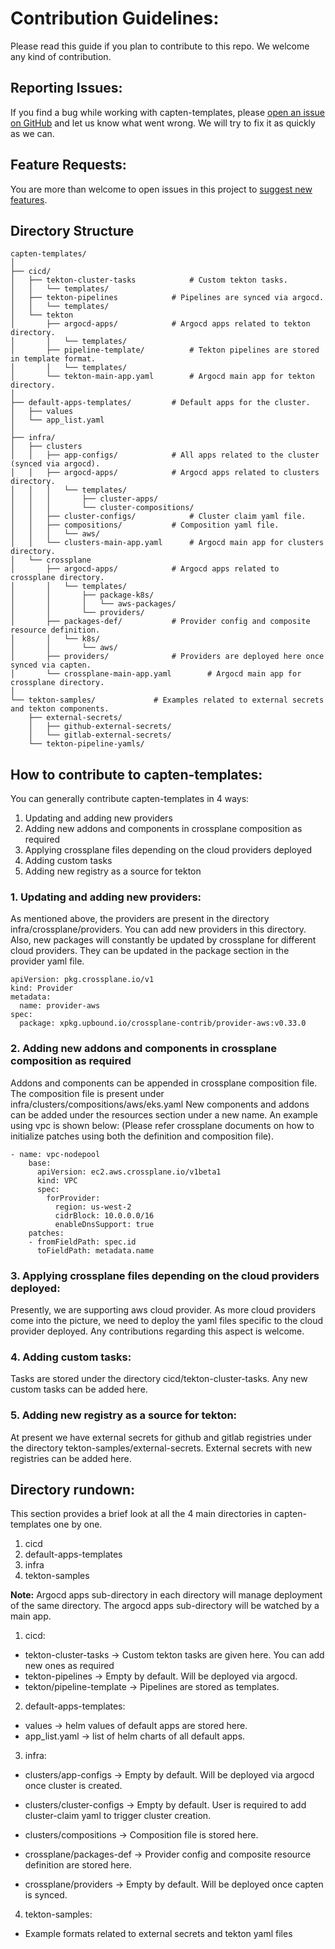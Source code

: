 # Contribution Guidelines:
Please read this guide if you plan to contribute to this repo. We welcome any kind of contribution.

## Reporting Issues:
If you find a bug while working with capten-templates, please [open an issue on GitHub](https://github.com/intelops/capten-templates/issues/new?labels=kind%2Fbug&template=bug-report.md&title=Bug:) and let us know what went wrong. We will try to fix it as quickly as we can.

## Feature Requests:
You are more than welcome to open issues in this project to [suggest new features](https://github.com/intelops/capten-templates/issues/new?labels=kind%2Ffeature&template=feature-request.md&title=Feature%20Request:).

## Directory Structure

```
capten-templates/
│
├── cicd/
│   ├── tekton-cluster-tasks			# Custom tekton tasks.
│   │   └── templates/
│   ├── tekton-pipelines			# Pipelines are synced via argocd.
│   │   └── templates/
│   └── tekton
│       ├── argocd-apps/			# Argocd apps related to tekton directory.
│       │   └── templates/
│       ├── pipeline-template/			# Tekton pipelines are stored in template format.
│       │   └── templates/
│       └── tekton-main-app.yaml		# Argocd main app for tekton directory.
│
├── default-apps-templates/			# Default apps for the cluster.
│   ├── values
│   └── app_list.yaml
│
├── infra/
│   ├── clusters
│   │   ├── app-configs/			# All apps related to the cluster (synced via argocd).
│   │   ├── argocd-apps/			# Argocd apps related to clusters directory.
│   │   │   └── templates/
│   │   │       ├── cluster-apps/
│   │   │       └── cluster-compositions/
│   │   ├── cluster-configs/			# Cluster claim yaml file.
│   │   ├── compositions/			# Composition yaml file.
│   │   │   └── aws/
│   │   └── clusters-main-app.yaml		# Argocd main app for clusters directory.
│   └── crossplane
│       ├── argocd-apps/			# Argocd apps related to crossplane directory.
│       │   └── templates/
│       │       ├── package-k8s/
│       │       │   └── aws-packages/
│       │       └── providers/
│       ├── packages-def/			# Provider config and composite resource definition.
│       │   └── k8s/
│       │       └── aws/
│       ├── providers/				# Providers are deployed here once synced via capten.
│       └── crossplane-main-app.yaml		# Argocd main app for crossplane directory.
│
└── tekton-samples/				# Examples related to external secrets and tekton components.
    ├── external-secrets/
    │   ├── github-external-secrets/
    │   └── gitlab-external-secrets/
    └── tekton-pipeline-yamls/
```

## How to contribute to capten-templates:
You can generally contribute capten-templates in 4 ways:

1. Updating and adding new providers
2. Adding new addons and components in crossplane composition as required
3. Applying crossplane files depending on the cloud providers deployed
4. Adding custom tasks
5. Adding new registry as a source for tekton

### 1. Updating and adding new providers:
As mentioned above, the providers are present in the directory infra/crossplane/providers. You can add new providers in this directory.
Also, new packages will constantly be updated by crossplane for different cloud providers. They can be updated in the package section in the provider yaml file.

```
apiVersion: pkg.crossplane.io/v1
kind: Provider
metadata:
  name: provider-aws
spec:
  package: xpkg.upbound.io/crossplane-contrib/provider-aws:v0.33.0
```

### 2. Adding new addons and components in crossplane composition as required
Addons and components can be appended in crossplane composition file. The composition file is present under infra/clusters/compositions/aws/eks.yaml
New components and addons can be added under the resources section under a new name. An example using vpc is shown below:
(Please refer crossplane documents on how to initialize patches using both the definition and composition file).

```
- name: vpc-nodepool
    base:
      apiVersion: ec2.aws.crossplane.io/v1beta1
      kind: VPC
      spec:
        forProvider:
          region: us-west-2
          cidrBlock: 10.0.0.0/16
          enableDnsSupport: true
    patches:
    - fromFieldPath: spec.id
      toFieldPath: metadata.name
```

### 3. Applying crossplane files depending on the cloud providers deployed:
Presently, we are supporting aws cloud provider. As more cloud providers come into the picture, we need to deploy the yaml files specific to the cloud provider deployed. Any contributions regarding this aspect is welcome.

### 4. Adding custom tasks:
Tasks are stored under the directory cicd/tekton-cluster-tasks. Any new custom tasks can be added here.

### 5. Adding new registry as a source for tekton:
At present we have external secrets for github and gitlab registries under the directory tekton-samples/external-secrets. External secrets with new registries can be added here.


## Directory rundown:
This section provides a brief look at all the 4 main directories in capten-templates one by one.

1. cicd
2. default-apps-templates
3. infra
4. tekton-samples

**Note:** Argocd apps sub-directory in each directory will manage deployment of the same directory. The argocd apps sub-directory will be watched by a main app.

1. cicd:
  - tekton-cluster-tasks -> Custom tekton tasks are given here. You can add new ones as required
  - tekton-pipelines -> Empty by default. Will be deployed via argocd.
  - tekton/pipeline-template -> Pipelines are stored as templates.
  
2. default-apps-templates:
  - values -> helm values of default apps are stored here.
  - app_list.yaml -> list of helm charts of all default apps.
  
3. infra:
  - clusters/app-configs -> Empty by default. Will be deployed via argocd once cluster is created.
  - clusters/cluster-configs -> Empty by default. User is required to add cluster-claim yaml to trigger cluster creation.
  - clusters/compositions -> Composition file is stored here.

  
  - crossplane/packages-def -> Provider config and composite resource definition are stored here.
  - crossplane/providers -> Empty by default. Will be deployed once capten is synced.
  
4. tekton-samples:
  - Example formats related to external secrets and tekton yaml files
